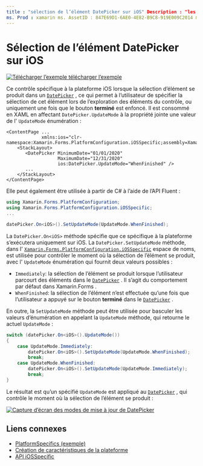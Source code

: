 ```yaml
---
title : "sélection de l’élément DatePicker sur iOS" Description : "les spécificités de la plateforme vous permettent d’utiliser des fonctionnalités uniquement disponibles sur une plateforme spécifique, sans implémenter de convertisseurs ou d’effets personnalisés. Cet article explique comment utiliser le spécifique à la plateforme iOS qui contrôle le moment où la sélection de l’élément se produit dans un DatePicker.
ms. Prod : xamarin ms. AssetID : 847E69D1-6AE0-4E82-B9C8-919E009C2014 ms. Technology : xamarin-Forms Author : davidbritch ms. Author : dabritch ms. Date : 01/15/2020 No-Loc : [ Xamarin.Forms , Xamarin.Essentials ]
---
```


# <a name="datepicker-item-selection-on-ios"></a>Sélection de l’élément DatePicker sur iOS

[![Télécharger ](~/media/shared/download.png) l’exemple télécharger l’exemple](https://docs.microsoft.com/samples/xamarin/xamarin-forms-samples/userinterface-platformspecifics)

Ce contrôle spécifique à la plateforme iOS lorsque la sélection d’élément se produit dans un [`DatePicker`](xref:Xamarin.Forms.DatePicker) , ce qui permet à l’utilisateur de spécifier la sélection de cet élément lors de l’exploration des éléments du contrôle, ou uniquement une fois que le bouton **terminé** est enfoncé. Il est consommé en XAML en affectant `DatePicker.UpdateMode` à la propriété jointe une valeur de l' `UpdateMode` énumération :

```xaml
<ContentPage ...
             xmlns:ios="clr-namespace:Xamarin.Forms.PlatformConfiguration.iOSSpecific;assembly=Xamarin.Forms.Core">
    <StackLayout>
       <DatePicker MinimumDate="01/01/2020"
                   MaximumDate="12/31/2020"
                   ios:DatePicker.UpdateMode="WhenFinished" />
       ...
    </StackLayout>
</ContentPage>
```

Elle peut également être utilisée à partir de C# à l’aide de l’API Fluent :

```csharp
using Xamarin.Forms.PlatformConfiguration;
using Xamarin.Forms.PlatformConfiguration.iOSSpecific;
...

datePicker.On<iOS>().SetUpdateMode(UpdateMode.WhenFinished);
```

La `DatePicker.On<iOS>` méthode spécifie que ce spécifique à la plateforme s’exécutera uniquement sur iOS. La `DatePicker.SetUpdateMode` méthode, dans l' [`Xamarin.Forms.PlatformConfiguration.iOSSpecific`](xref:Xamarin.Forms.PlatformConfiguration.iOSSpecific) espace de noms, est utilisée pour contrôler le moment où la sélection de l’élément se produit, avec l' `UpdateMode` énumération qui fournit deux valeurs possibles :

- `Immediately`: la sélection de l’élément se produit lorsque l’utilisateur parcourt des éléments dans le [`DatePicker`](xref:Xamarin.Forms.DatePicker) . Il s’agit du comportement par défaut dans Xamarin.Forms .
- `WhenFinished`: la sélection de l’élément n’est effectuée qu’une fois que l’utilisateur a appuyé sur le bouton **terminé** dans le [`DatePicker`](xref:Xamarin.Forms.DatePicker) .

En outre, la `SetUpdateMode` méthode peut être utilisée pour basculer les valeurs d’énumération en appelant la `UpdateMode` méthode, qui retourne le actuel `UpdateMode` :

```csharp
switch (datePicker.On<iOS>().UpdateMode())
{
    case UpdateMode.Immediately:
        datePicker.On<iOS>().SetUpdateMode(UpdateMode.WhenFinished);
        break;
    case UpdateMode.WhenFinished:
        datePicker.On<iOS>().SetUpdateMode(UpdateMode.Immediately);
        break;
}
```

Le résultat est qu’un spécifié `UpdateMode` est appliqué au [`DatePicker`](xref:Xamarin.Forms.DatePicker) , qui contrôle le moment où la sélection de l’élément se produit :

[![Capture d’écran des modes de mise à jour de DatePicker](datepicker-selection-images/datepicker-updatemode.png "DatePicker UpdateMode, spécifique à la plateforme")](datepicker-selection-images/datepicker-updatemode-large.png#lightbox "DatePicker UpdateMode, spécifique à la plateforme")

## <a name="related-links"></a>Liens connexes

- [PlatformSpecifics (exemple)](https://docs.microsoft.com/samples/xamarin/xamarin-forms-samples/userinterface-platformspecifics)
- [Création de caractéristiques de la plateforme](~/xamarin-forms/platform/platform-specifics/index.md#creating-platform-specifics)
- [API iOSSpecific](xref:Xamarin.Forms.PlatformConfiguration.iOSSpecific)
